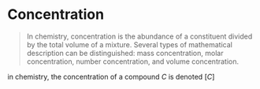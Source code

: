# Concentration

> In chemistry, concentration is the abundance of a constituent divided by the total volume of a mixture. Several types of mathematical description can be distinguished: mass concentration, molar concentration, number concentration, and volume concentration.
> 

in chemistry, the concentration of a compound $C$ is denoted $[C]$